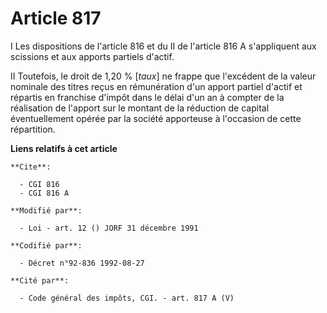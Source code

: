 # Article 817

I Les dispositions de l'article 816 et du II de l'article 816 A s'appliquent aux scissions et aux apports partiels d'actif.

II Toutefois, le droit de 1,20 % [*taux*] ne frappe que l'excédent de la valeur nominale des titres reçus en rémunération
d'un apport partiel d'actif et répartis en franchise d'impôt dans le délai d'un an à compter de la réalisation de l'apport
sur le montant de la réduction de capital éventuellement opérée par la société apporteuse à l'occasion de cette répartition.

**Liens relatifs à cet article**

	**Cite**:

	  - CGI 816
	  - CGI 816 A

	**Modifié par**:

	  - Loi - art. 12 () JORF 31 décembre 1991

	**Codifié par**:

	  - Décret n°92-836 1992-08-27

	**Cité par**:

	  - Code général des impôts, CGI. - art. 817 A (V)
